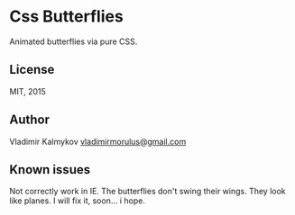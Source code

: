 # Css Butterflies
Animated butterflies via pure CSS.

## License
MIT, 2015

## Author
Vladimir Kalmykov <vladimirmorulus@gmail.com>

## Known issues
Not correctly work in IE. The butterflies don't swing their wings. They look like planes. I will fix it, soon... i hope.
